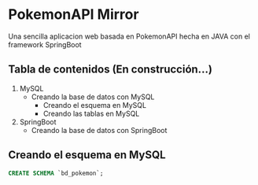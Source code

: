 # PokemonAPI Mirror

Una sencilla aplicacion web basada en PokemonAPI hecha en JAVA con el framework SpringBoot
<br/>
## Tabla de contenidos (En construcción...)

1. MySQL
   - Creando la base de datos con MySQL
     - Creando el esquema en MySQL
     - Creando las tablas en MySQL
2. SpringBoot
   - Creando la base de datos con SpringBoot

## Creando el esquema en MySQL
```sql
CREATE SCHEMA `bd_pokemon`;
```
